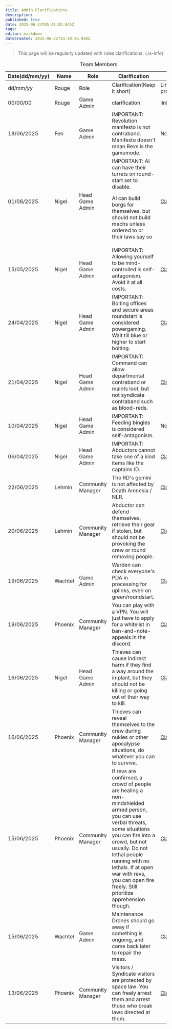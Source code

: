 ```yaml
---
title: Admin Clarifications
description: 
published: true
date: 2025-06-24T05:41:03.845Z
tags: 
editor: markdown
dateCreated: 2025-06-22T14:10:58.930Z
---
```


> This page will be regularly updated with rules clarifications. 
{.is-info}

<body>
  <table>
    <caption>Team Members</caption>
    <thead>
      <tr>
        <th>Date(dd/mm/yy)</th> <!-- date-->
        <th>Name</th> <!-- Column for admins's name -->
        <th>Role</th> <!-- Column for their role -->
        <th>Clarification</th> <!-- Column for email -->
        <th>Link</th> <!-- link to clarification -->
      </tr>
    </thead>
    <tbody>
          <!-- FOR IMPORTANT CLARIFICATIONS:
      <tr>
				<td id="important">date(dd/mm/yyyy</td>
        <td id="important">New Name</td>
        <td id="important">Role</td>
        <td id="important">Clarification(Keep it short)</td>
				<td id="important">Link it for proof</td>
      </tr>
      -->
         <!-- Add more rows below by copying this format:
      <tr>
				<td>date(dd/mm/yyyy</td>
        <td>New Name</td>
        <td>Role</td>
        <td>Clarification(Keep it short)</td>
				<td>Link it for proof</td>
      </tr>
      -->
        <tr>
				<td>dd/mm/yy</td>
        <td>Rouge</td>
        <td>Role</td>
        <td>Clarification(Keep it short)</td>
				<td>Link it for proof</td>
      </tr>
      <tr>
        <td>00/00/00</td>
        <td>Rouge</td>
        <td>Game Admin</td>
        <td>clarification</td>
        <td>link</td>
      </tr>
 <tr>
        <td id="important">18/06/2025</td>
        <td id="important">Fen</td>
        <td id="important">Game Admin</td>
        <td id="important">IMPORTANT: Revolution manifesto is not contraband. Manifesto doesn't mean Revs is the gamemode. 
        <td id="important">None
      </tr>
      <tr>
        <td id="important">01/06/2025</td>
        <td id="important">Nigel</td>
        <td id="important">Head Game Admin</td>
        <td id="important">IMPORTANT: AI can have their turrets on round-start set to disable. <p>AI can build borgs for themselves, but should not build mechs unless ordered to or their laws say so</p></td>
        <td id="important"><a href="https://discord.com/channels/1202734573247795300/1357988474501857331/1378653122788065331">Clarification</a></td>
      </tr>
 <tr>
        <td id="important">15/05/2025</td>
        <td id="important">Nigel</td>
        <td id="important">Head Game Admin</td>
        <td id="important">IMPORTANT: Allowing yourself to be mind-controlled is self-antagonism. Avoid it at all costs.
        <td id="important"><a href="https://discord.com/channels/1202734573247795300/1371793102238650418">Clarification</a></td>
      </tr>
 <tr>
        <td id="important">24/04/2025</td>
        <td id="important">Nigel</td>
        <td id="important">Head Game Admin</td>
        <td id="important">IMPORTANT: Bolting offices and secure areas roundstart is considered powergaming. Wait till blue or higher to start bolting.
        <td id="important"><a href="https://discord.com/channels/1202734573247795300/1358612964596383825">Clarification</a></td>
      </tr>
 <tr>
        <td id="important">21/04/2025</td>
        <td id="important">Nigel</td>
        <td id="important">Head Game Admin</td>
        <td id="important">IMPORTANT: Command can allow departmental contraband or maints loot, but not syndicate contraband such as blood-reds.
        <td id="important"><a href="https://discord.com/channels/1202734573247795300/1358612964596383825">Clarification</a></td>
 <tr>
        <td id="important">10/04/2025</td>
        <td id="important">Nigel</td>
        <td id="important">Head Game Admin</td>
        <td id="important">IMPORTANT: Feeding bingles is considered self-antagonism.
        <td id="important">None
      </tr>
      <tr>
        <td id="important">06/04/2025</td>
        <td id="important">Nigel</td>
        <td id="important">Head Game Admin</td>
        <td id="important">IMPORTANT: Abductors cannot take one of a kind items like the captains ID.
        <td id="important"><a href="https://discord.com/channels/1202734573247795300/1358331351316824206">Clarification</a></td>
      </tr>
<tr>
        <td>22/06/2025</td>
        <td>Lehmin</td>
        <td>Community Manager</td>
        <td>The RD's gemini is not affected by Death Amnesia / NLR.</td>       
        <td><a href="https://discord.com/channels/1202734573247795300/1386474761252507758/1386500690272063620">Clarification</a></td>
      </tr>
<tr>
        <td>20/06/2025</td>
        <td>Lehmin</td>
        <td>Community Manager</td>
        <td>Abductor can defend themselves, retrieve their gear if stolen, but should not be provoking the crew or round removing people.</td>       
        <td><a href="https://discord.com/channels/1202734573247795300/1385474650472972429/1385476434532896908">Clarification</a></td>
      </tr>
<tr>
        <td>19/06/2025</td>
        <td>Wachtel</td>
        <td>Game Admin</td>
        <td>Warden can check everyone's PDA in processing for uplinks, even on green/roundstart.</td>       
        <td><a href="https://discord.com/channels/1202734573247795300/1384962995800637490/1385233517830602803">Clarification</a></td>
      </tr>
<tr>
        <td>19/06/2025</td>
        <td>Phoenix</td>
        <td>Community Manager</td>
        <td>You can play with a VPN. You will just have to apply for a whitelist in ban-and-note-appeals in the discord.</td>       
        <td><a href="https://discord.com/channels/1202734573247795300/1385178767705767936">Clarification</a></td>
      </tr>
<tr>
        <td>16/06/2025</td>
        <td>Nigel</td>
        <td>Head Game Admin</td>
        <td>Thieves can cause indirect harm if they find a way around the implant, but they should not be killing or going out of their way to kill.</td>       
        <td><a href="https://discord.com/channels/1202734573247795300/1384140786546769940">Clarification</a></td>
      </tr>
<tr>
        <td>16/06/2025</td>
        <td>Phoenix</td>
        <td>Community Manager</td>
        <td>Thieves can reveal themselves to the crew during nukies or other apocalypse situations, do whatever you can to survive.</td>       
        <td><a href="https://discord.com/channels/1202734573247795300/1384208012255690872/1384208446068363305">Clarification</a></td>
      </tr>
<tr>
        <td>15/06/2025</td>
        <td>Phoenix</td>
        <td>Community Manager</td>
        <td>If revs are confirmed, a crowd of people are healing a non-mindshielded armed person, you can use verbal threats, some situations you can fire into a crowd, but not usually. Do not lethal people running with no lethals. If at open war with revs, you can open fire freely. Still prioritize apprehension though. </td>       
        <td><a href="https://discord.com/channels/1202734573247795300/1383918420822720513/1383919392919650475">Clarification</a></td>
      </tr>
   <tr>
        <td>15/06/2025</td>
        <td>Wachtel</td>
        <td>Game Admin</td>
        <td>Maintenance Drones should go away if something is ongoing, and come back later to repair the mess.</td>       
        <td><a href="https://discord.com/channels/1202734573247795300/1383114440655896636/1383779936497701005">Clarification</a></td>
      </tr>
<tr>
        <td>13/06/2025</td>
        <td>Phoenix</td>
        <td>Community Manager</td>
        <td>Visitors / Syndicate visitors are protected by space law. You can freely arrest them and arrest those who break laws directed at them.</td>       
        <td><a href="https://discord.com/channels/1202734573247795300/1382922064788328510">Clarification</a></td>
      </tr>
    </tbody>
  </table>

</body>